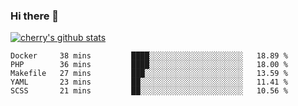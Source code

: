 ### Hi there 👋

<!--
**cherryred5959/cherryred5959** is a ✨ _special_ ✨ repository because its `README.md` (this file) appears on your GitHub profile.

Here are some ideas to get you started:

- 🔭 I’m currently working on ...
- 🌱 I’m currently learning ...
- 👯 I’m looking to collaborate on ...
- 🤔 I’m looking for help with ...
- 💬 Ask me about ...
- 📫 How to reach me: ...
- 😄 Pronouns: ...
- ⚡ Fun fact: ...
-->

[![cherry's github stats](https://github-readme-stats.vercel.app/api?username=cr-lgl&theme=dracula)](https://github.com/anuraghazra/github-readme-stats)

<!--START_SECTION:waka-->
```text
Docker     38 mins         ████░░░░░░░░░░░░░░░░░░░░░   18.89 % 
PHP        36 mins         ████░░░░░░░░░░░░░░░░░░░░░   18.00 % 
Makefile   27 mins         ███░░░░░░░░░░░░░░░░░░░░░░   13.59 % 
YAML       23 mins         ██░░░░░░░░░░░░░░░░░░░░░░░   11.41 % 
SCSS       21 mins         ██░░░░░░░░░░░░░░░░░░░░░░░   10.56 %
```
<!--END_SECTION:waka-->
